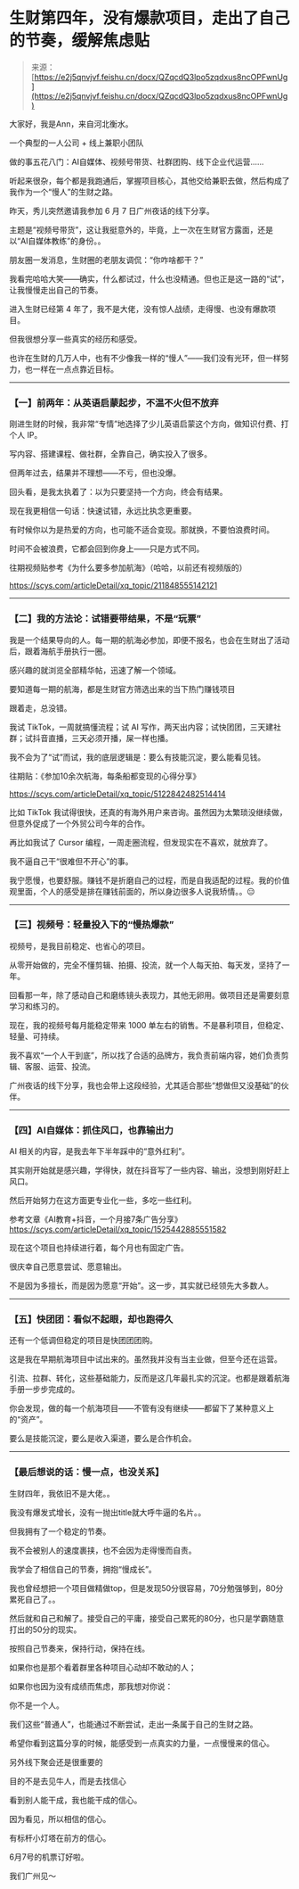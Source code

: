# 生财第四年，没有爆款项目，走出了自己的节奏，缓解焦虑贴

> 来源：[https://e2j5qnvjvf.feishu.cn/docx/QZqcdQ3lpo5zqdxus8ncOPFwnUg](https://e2j5qnvjvf.feishu.cn/docx/QZqcdQ3lpo5zqdxus8ncOPFwnUg)

大家好，我是Ann，来自河北衡水。

一个典型的一人公司 + 线上兼职小团队

做的事五花八门：AI自媒体、视频号带货、社群团购、线下企业代运营......

听起来很杂，每个都是我跑通后，掌握项目核心，其他交给兼职去做，然后构成了我作为一个“慢人”的生财之路。

昨天，秀儿突然邀请我参加 6 月 7 日广州夜话的线下分享。

主题是“视频号带货”，这让我挺意外的，毕竟，上一次在生财官方露面，还是以“AI自媒体教练”的身份。。

朋友圈一发消息，生财圈的老朋友调侃：“你咋啥都干？”

我看完哈哈大笑——确实，什么都试过，什么也没精通。但也正是这一路的“试”，让我慢慢走出自己的节奏。

进入生财已经第 4 年了，我不是大佬，没有惊人战绩，走得慢、也没有爆款项目。

但我很想分享一些真实的经历和感受。

也许在生财的几万人中，也有不少像我一样的“慢人”——我们没有光环，但一样努力，也一样在一点点靠近目标。

* * *

### 【一】前两年：从英语启蒙起步，不温不火但不放弃

刚进生财的时候，我非常“专情”地选择了少儿英语启蒙这个方向，做知识付费、打个人 IP。

写内容、搭建课程、做社群，全靠自己，确实投入了很多。

但两年过去，结果并不理想——不亏，但也没爆。

回头看，是我太执着了：以为只要坚持一个方向，终会有结果。

现在我更相信一句话：快速试错，永远比执念更重要。

有时候你以为是热爱的方向，也可能不适合变现。那就换，不要怕浪费时间。

时间不会被浪费，它都会回到你身上——只是方式不同。

往期视频贴参考《为什么要多参加航海》（哈哈，以前还有视频版的）

https://scys.com/articleDetail/xq_topic/211848555142121

* * *

### 【二】我的方法论：试错要带结果，不是“玩票”

我是一个结果导向的人。每一期的航海必参加，即便不报名，也会在生财出了活动后，跟着海航手册执行一圈。

感兴趣的就浏览全部精华帖，迅速了解一个领域。

要知道每一期的航海，都是生财官方筛选出来的当下热门赚钱项目

跟着走，总没错。

我试 TikTok，一周就搞懂流程；试 AI 写作，两天出内容；试快团团，三天建社群；试抖音直播，三天必须开播，屎一样也播。

我不会为了“试”而试，我的底层逻辑是：要么有技能沉淀，要么能看见钱。

往期贴：《参加10余次航海，每条船都变现的心得分享》

https://scys.com/articleDetail/xq_topic/5122842482514414

比如 TikTok 我试得很快，还真的有海外用户来咨询。虽然因为太繁琐没继续做，但意外促成了一个外贸公司今年的合作。

再比如我试了 Cursor 编程，一周走圈流程，但发现实在不喜欢，就放弃了。

我不逼自己干“很难但不开心”的事。

我宁愿慢，也要舒服。赚钱不是折磨自己的过程，而是自我适配的过程。我的价值观里面，个人的感受是排在赚钱前面的，所以身边很多人说我矫情。。😑

* * *

### 【三】视频号：轻量投入下的“慢热爆款”

视频号，是我目前稳定、也省心的项目。

从零开始做的，完全不懂剪辑、拍摄、投流，就一个人每天拍、每天发，坚持了一年。

回看那一年，除了感动自己和磨练镜头表现力，其他无卵用。做项目还是需要刻意学习和练习的。

现在，我的视频号每月能稳定带来 1000 单左右的销售。不是暴利项目，但稳定、轻量、可持续。

我不喜欢“一个人干到底”，所以找了合适的品牌方，我负责前端内容，她们负责剪辑、客服、运营、投流。

广州夜话的线下分享，我也会带上这段经验，尤其适合那些“想做但又没基础”的伙伴。

* * *

### 【四】AI自媒体：抓住风口，也靠输出力

AI 相关的内容，是我去年下半年踩中的“意外红利”。

其实刚开始就是感兴趣，学得快，就在抖音写了一些内容、输出，没想到刚好赶上风口。

然后开始努力在这方面更专业化一些，多吃一些红利。

参考文章《AI教育+抖音，一个月接7条广告分享》https://scys.com/articleDetail/xq_topic/1525442885551582

现在这个项目也持续进行着，每个月也有固定广告。

很庆幸自己愿意尝试、愿意输出。

不是因为多擅长，而是因为愿意“开始”。这一步，其实就已经领先大多数人。

* * *

### 【五】快团团：看似不起眼，却也跑得久

还有一个低调但稳定的项目是快团团团购。

这是我在早期航海项目中试出来的。虽然我并没有当主业做，但至今还在运营。

引流、拉群、转化，这些基础能力，反而是这几年最扎实的沉淀。也都是跟着航海手册一步步完成的。

你会发现，做的每一个航海项目——不管有没有继续——都留下了某种意义上的“资产”。

要么是技能沉淀，要么是收入渠道，要么是合作机会。

* * *

### 【最后想说的话：慢一点，也没关系】

生财四年，我依旧不是大佬。。

我没有爆发式增长，没有一抛出title就大呼牛逼的名片。。

但我拥有了一个稳定的节奏。

我不会被别人的速度裹挟，也不会因为走得慢而自责。

我学会了相信自己的节奏，拥抱“慢成长”。

我也曾经想把一个项目做精做top，但是发现50分很容易，70分勉强够到，80分累死自己了。。

然后就和自己和解了。接受自己的平庸，接受自己累死的80分，也只是学霸随意打出的50分的现实。

按照自己节奏来，保持行动，保持在线。

如果你也是那个看着群里各种项目心动却不敢动的人；

如果你也因为没有成绩而焦虑，那我想对你说：

你不是一个人。

我们这些“普通人”，也能通过不断尝试，走出一条属于自己的生财之路。

希望你看到这篇分享的时候，能感受到一点真实的力量，一点慢慢来的信心。

另外线下聚会还是很重要的

目的不是去见牛人，而是去找信心

看到别人能干成，我也能干成的信心。

因为看见，所以相信的信心。

有标杆小灯塔在前方的信心。

6月7号的机票订好啦。

我们广州见～
